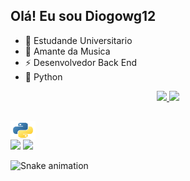 ## Olá! Eu sou Diogowg12 

- 🔭 Estudande Universitario
- 👯 Amante da Musica 
- ⚡ Desenvolvedor Back End 
- 🐍 Python

<div align="center">
  <a href="https://github.com/diogowg12">
  <img height="180em" src="https://github-readme-stats.vercel.app/api?username=diogowg12&show_icons=true&theme=dracula&include_all_commits=true&count_private=true"/>
  <img height="110em" src="https://github-readme-stats.vercel.app/api/top-langs/?username=diogowg12&layout=compact&langs_count=7&theme=dracula"/>
</div>


##

</div>
  <img align="center" alt="Rafa-Python" height="30" width="40" src="https://raw.githubusercontent.com/devicons/devicon/master/icons/python/python-original.svg">
  
</div>



<div> 
  <a href = "mailto:diogowg.lima89@gmail.com"><img src="https://img.shields.io/badge/-Gmail-%23333?style=for-the-badge&logo=gmail&logoColor=white" target="_blank"></a>
  <a href="https://www.linkedin.com/in/diogo-dos-santos-lima-778115213/" target="_blank"><img src="https://img.shields.io/badge/-LinkedIn-%230077B5?style=for-the-badge&logo=linkedin&logoColor=white" target="_blank"></a> 

  
![Snake animation](https://github.com/diogowg12/diogowg12/blob/output/github-contribution-grid-snake.svg)
